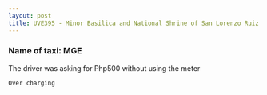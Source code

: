 ```yaml
---
layout: post
title: UVE395 - Minor Basilica and National Shrine of San Lorenzo Ruiz
---
```


### Name of taxi: MGE

The driver was asking for Php500 without using the meter

```Over charging```
